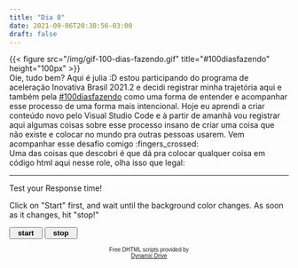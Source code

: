 ```yaml
---
title: "Dia 0"
date: 2021-09-06T20:38:56-03:00
draft: false
---
```

{{< figure src="/img/gif-100-dias-fazendo.gif" title="#100diasfazendo" height="100px" >}}
<br>
Oie, tudo bem? Aqui é julia :D estou participando do programa de aceleração Inovativa Brasil 2021.2 e decidi registrar minha trajetória aqui e também pela [#100diasfazendo](https://twitter.com/search?q=%23100diasfazendo&src=typed_query) como uma forma de entender e acompanhar esse processo de uma forma mais intencional. Hoje eu aprendi a criar conteúdo novo pelo Visual Studio Code e à partir de amanhã vou registrar aqui algumas coisas sobre esse processo insano de criar uma coisa que não existe e colocar no mundo pra outras pessoas usarem. Vem acompanhar esse desafio comigo :fingers_crossed: 
<br>
Uma das coisas que descobri é que dá pra colocar qualquer coisa em código html aqui nesse role, olha isso que legal:
<hr>

<p>Test your Response time!</p>
Click on "Start" first, and wait until the background color changes. As soon as it changes, hit "stop!"

<script language="JavaScript">
<!--

//Reflext Tester- By Andy Scott (based on script by Jasper van Zandbeek)
//http://www.geocities.com/SiliconValley/Station/4320/
//Submitted to Dynamic Drive for inclusion
//Visit http://www.dynamicdrive.com for this script

var startTime=new Date();
var endTime=new Date();
var startPressed=false;
var bgChangeStarted=false;
var maxWait=20;
var timerID;


var colors=new Array("tomato","chocolate","limegreen","crimson","darkslategray",
"aliceblue","mediumslateblue","cornflowerblue","darkorchid","darkkhaki","coral",
"darkolivegreen","cadetblue")

if (document.all||document.getElementById)
document.write('<div id="reflex" style="width:135px;height:135px;border:1px solid black" onClick="stopTest()"></div>')

function startTest()
{
        if (document.all)
        document.all.reflex.style.backgroundColor=colors[Math.floor(Math.random()*colors.length)];
        else if (document.getElementById)
	document.getElementById("reflex").style.backgroundColor=colors[Math.floor(Math.random()*colors.length)];
        else if (document.layers)
        document.reflexns.document.reflexns_sub.document.bgColor=colors[Math.floor(Math.random()*colors.length)];
	bgChangeStarted=true;
	startTime=new Date();
}

function remark(responseTime)
{
	var responseString="";
	if (responseTime < 0.10)
		responseString="Well done!";
	if (responseTime >= 0.10 && responseTime < 0.20)
		responseString="Nice!";
	if (responseTime >=0.20 && responseTime < 0.30)
		responseString="Could be better...";
	if (responseTime >=0.30 && responseTime < 0.60)
		responseString="Keep practising!";
	if (responseTime >=0.60 && responseTime < 1)
		responseString="Have you been drinking?";
	if (responseTime >=1)
		responseString="Did you fall asleep?";

	return responseString;
}

function stopTest()
{
	if(bgChangeStarted)
	{
		endTime=new Date();
		var responseTime=(endTime.getTime()-startTime.getTime())/1000;
                if (document.all)
		document.all.reflex.style.backgroundColor="white";
                else if (document.getElementById)
		document.getElementById("reflex").style.backgroundColor="white";
                else if (document.layers)
                document.reflexns.document.reflexns_sub.document.bgColor="white";      
		alert("Your response time is: " + responseTime + " seconds " + "\n" + remark(responseTime));
		startPressed=false;
		bgChangeStarted=false;
	}
	else
	{
		if (!startPressed)
		{
			alert("press start first to start test");
		}
		else
		{       
			clearTimeout(timerID);
			startPressed=false;             
			alert("cheater! you pressed too early!");
		}               
	}
}

var randMULTIPLIER=0x015a4e35;
var randINCREMENT=1;
var today=new Date();
var randSeed=today.getSeconds();
function randNumber()
{
	randSeed = (randMULTIPLIER * randSeed + randINCREMENT) % (1 << 31);
	return((randSeed >> 15) & 0x7fff) / 32767;
}

function startit()
{
	if(startPressed)
	{
		alert("Already started. Press stop to stop");
		return;
	}
	else
	{
		startPressed=true; 
		timerID=setTimeout('startTest()', 6000*randNumber());
	}
}
// --> 
</script>
<br>


<ilayer id="reflexns" width=135; height=135;><layer id="reflexns_sub" width=135; height=135; left=0 top=0 bgColor=yellow></layer></ilayer>

<form name="response">

<input type="button" value="  start  " onClick="startit()" style="font-weight:bold">
<input type="button" value="  stop  " onClick="stopTest()" style="font-weight:bold">
</form>

<p align="center"><font face="Arial" size="-2">Free DHTML scripts provided by<br>
<a href="http://www.dynamicdrive.com">Dynamic Drive</a></font></p>